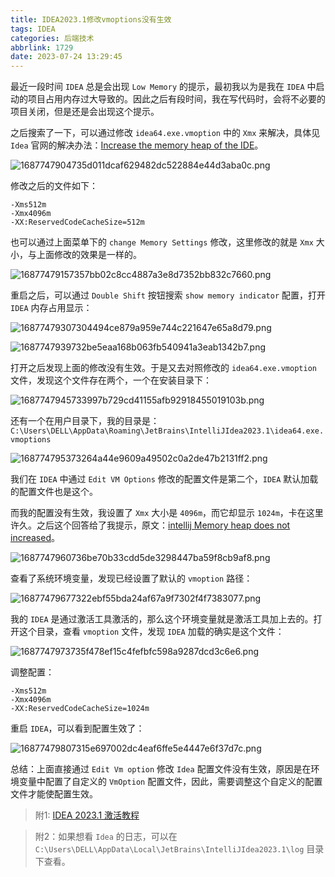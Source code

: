 ```yaml
---
title: IDEA2023.1修改vmoptions没有生效
tags: IDEA
categories: 后端技术
abbrlink: 1729
date: 2023-07-24 13:29:45
---
```

最近一段时间 `IDEA` 总是会出现 `Low Memory` 的提示，最初我以为是我在 `IDEA` 中启动的项目占用内存过大导致的。因此之后有段时间，我在写代码时，会将不必要的项目关闭，但是还是会出现这个提示。

<!--more-->

之后搜索了一下，可以通过修改 `idea64.exe.vmoption` 中的 `Xmx` 来解决，具体见 `Idea` 官网的解决办法：[Increase the memory heap of the IDE﻿](https://www.jetbrains.com/help/idea/increasing-memory-heap.html)。

![1687747904735d011dcaf629482dc522884e44d3aba0c.png](https://fastly.jsdelivr.net/gh/JokerByrant/Images@main/blog/1687747904735d011dcaf629482dc522884e44d3aba0c.png)

修改之后的文件如下：

```properties
-Xms512m
-Xmx4096m
-XX:ReservedCodeCacheSize=512m
```

也可以通过上面菜单下的 `change Memory Settings` 修改，这里修改的就是 `Xmx` 大小，与上面修改的效果是一样的。

![16877479157357bb02c8cc4887a3e8d7352bb832c7660.png](https://fastly.jsdelivr.net/gh/JokerByrant/Images@main/blog/16877479157357bb02c8cc4887a3e8d7352bb832c7660.png)

重启之后，可以通过 `Double Shift` 按钮搜索 `show memory indicator` 配置，打开 `IDEA` 内存占用显示：

![16877479307304494ce879a959e744c221647e65a8d79.png](https://fastly.jsdelivr.net/gh/JokerByrant/Images@main/blog/16877479307304494ce879a959e744c221647e65a8d79.png)

![1687747939732be5eaa168b063fb540941a3eab1342b7.png](https://fastly.jsdelivr.net/gh/JokerByrant/Images@main/blog/1687747939732be5eaa168b063fb540941a3eab1342b7.png)

打开之后发现上面的修改没有生效。于是又去对照修改的 `idea64.exe.vmoption` 文件，发现这个文件存在两个，一个在安装目录下：

![1687747945733997b729cd41155afb92918455019103b.png](https://fastly.jsdelivr.net/gh/JokerByrant/Images@main/blog/1687747945733997b729cd41155afb92918455019103b.png)

还有一个在用户目录下，我的目录是：`C:\Users\DELL\AppData\Roaming\JetBrains\IntelliJIdea2023.1\idea64.exe.vmoptions`

![168774795373264a44e9609a49502c0a2de47b2131ff2.png](https://fastly.jsdelivr.net/gh/JokerByrant/Images@main/blog/168774795373264a44e9609a49502c0a2de47b2131ff2.png)

我们在 `IDEA` 中通过 `Edit VM Options` 修改的配置文件是第二个，`IDEA` 默认加载的配置文件也是这个。

而我的配置没有生效，我设置了 `Xmx` 大小是 `4096m`，而它却显示 `1024m`，卡在这里许久。之后这个回答给了我提示，原文：[intellij Memory heap does not increased](https://intellij-support.jetbrains.com/hc/en-us/community/posts/360008453480-intellij-Memory-heap-does-not-increased-)。

![1687747960736be70b33cdd5de3298447ba59f8cb9af8.png](https://fastly.jsdelivr.net/gh/JokerByrant/Images@main/blog/1687747960736be70b33cdd5de3298447ba59f8cb9af8.png)

查看了系统环境变量，发现已经设置了默认的 `vmoption` 路径：

![16877479677322ebf55bda24af67a9f7302f4f7383077.png](https://fastly.jsdelivr.net/gh/JokerByrant/Images@main/blog/16877479677322ebf55bda24af67a9f7302f4f7383077.png)

我的 `IDEA` 是通过激活工具激活的，那么这个环境变量就是激活工具加上去的。打开这个目录，查看 `vmoption` 文件，发现 `IDEA` 加载的确实是这个文件：

![1687747973735f478ef15c4fefbfc598a9287dcd3c6e6.png](https://fastly.jsdelivr.net/gh/JokerByrant/Images@main/blog/1687747973735f478ef15c4fefbfc598a9287dcd3c6e6.png)

调整配置：

```properties
-Xms512m
-Xmx4096m
-XX:ReservedCodeCacheSize=1024m
```

重启 `IDEA`，可以看到配置生效了：

![16877479807315e697002dc4eaf6ffe5e4447e6f37d7c.png](https://fastly.jsdelivr.net/gh/JokerByrant/Images@main/blog/16877479807315e697002dc4eaf6ffe5e4447e6f37d7c.png)

总结：上面直接通过 `Edit Vm option` 修改 `Idea` 配置文件没有生效，原因是在环境变量中配置了自定义的 `VmOption` 配置文件，因此，需要调整这个自定义的配置文件才能使配置生效。

> 附1: [IDEA 2023.1 激活教程](https://blog.lupf.cn/articles/2023/04/07/1680832924822.html)

> 附2：如果想看 `Idea` 的日志，可以在 `C:\Users\DELL\AppData\Local\JetBrains\IntelliJIdea2023.1\log` 目录下查看。

